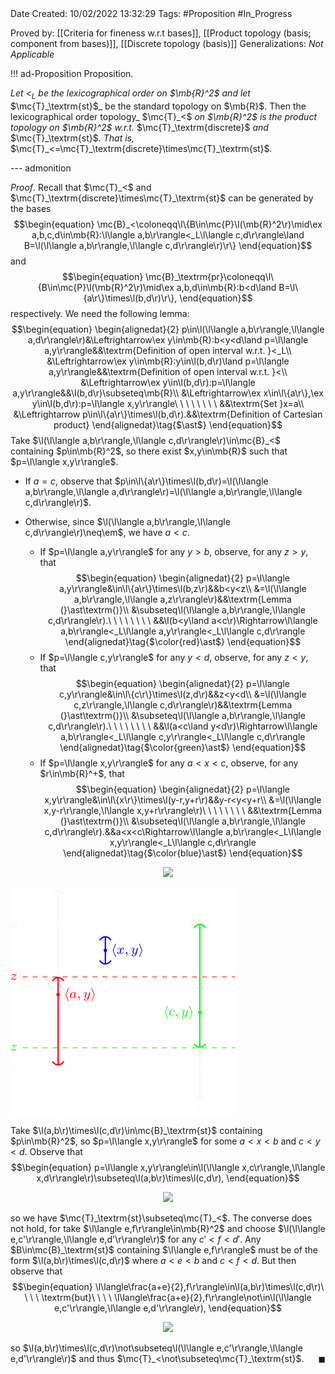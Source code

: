 <br />
<br />

Date Created: 10/02/2022 13:32:29
Tags: #Proposition #In_Progress

Proved by: [[Criteria for fineness w.r.t bases]], [[Product topology (basis; component from bases)]], [[Discrete topology (basis)]]
Generalizations: _Not Applicable_

!!! ad-Proposition Proposition.

_Let $<_L$ be the lexicographical order on $\mb{R}^2$ and let_ $\mc{T}_\textrm{st}$_ be the standard topology on $\mb{R}$. Then the lexicographical order topology_ $\mc{T}_<$ _on $\mb{R}^2$ is the product topology on $\mb{R}^2$ w.r.t._ $\mc{T}_\textrm{discrete}$ _and_ $\mc{T}_\textrm{st}$_. That is,_ $\mc{T}_<=\mc{T}_\textrm{discrete}\times\mc{T}_\textrm{st}$_._

--- admonition

_Proof_. Recall that $\mc{T}_<$ and $\mc{T}_\textrm{discrete}\times\mc{T}_\textrm{st}$ can be generated by the bases
$$\begin{equation}
    \mc{B}_<\coloneqq\l\{B\in\mc{P}\l(\mb{R}^2\r)\mid\ex a,b,c,d\in\mb{R}:\l\langle a,b\r\rangle<_L\l\langle c,d\r\rangle\land B=\l(\l\langle a,b\r\rangle,\l\langle c,d\r\rangle\r)\r\}
\end{equation}$$
and
$$\begin{equation}
    \mc{B}_\textrm{pr}\coloneqq\l\{B\in\mc{P}\l(\mb{R}^2\r)\mid\ex a,b,d\in\mb{R}:b<d\land B=\l\{a\r\}\times\l(b,d\r)\r\},
\end{equation}$$
respectively. We need the following lemma:
$$\begin{equation}
    \begin{alignedat}{2}
        p\in\l(\l\langle a,b\r\rangle,\l\langle a,d\r\rangle\r)&\Leftrightarrow\ex y\in\mb{R}:b<y<d\land p=\l\langle a,y\r\rangle&&\textrm{Definition of open interval w.r.t. }<_L\\
        &\Leftrightarrow\ex y\in\mb{R}:y\in\l(b,d\r)\land p=\l\langle a,y\r\rangle&&\textrm{Definition of open interval w.r.t. }<\\
        &\Leftrightarrow\ex y\in\l(b,d\r):p=\l\langle a,y\r\rangle&&\l(b,d\r)\subseteq\mb{R}\\
        &\Leftrightarrow\ex x\in\l\{a\r\},\ex y\in\l(b,d\r):p=\l\langle x,y\r\rangle\ \ \ \ \ \ \ \ &&\textrm{Set }x=a\\
        &\Leftrightarrow p\in\l\{a\r\}\times\l(b,d\r).&&\textrm{Definition of Cartesian product}
    \end{alignedat}\tag{$\ast$}
\end{equation}$$
Take $\l(\l\langle a,b\r\rangle,\l\langle c,d\r\rangle\r)\in\mc{B}_<$ containing $p\in\mb{R}^2$, so there exist $x,y\in\mb{R}$ such that $p=\l\langle x,y\r\rangle$. 
* If $a=c$, observe that $p\in\l\{a\r\}\times\l(b,d\r)=\l(\l\langle a,b\r\rangle,\l\langle a,d\r\rangle\r)=\l(\l\langle a,b\r\rangle,\l\langle c,d\r\rangle\r)$.

* Otherwise, since $\l(\l\langle a,b\r\rangle,\l\langle c,d\r\rangle\r)\neq\em$, we have $a<c$.
    * If $p=\l\langle a,y\r\rangle$ for any $y>b$, observe, for any $z>y$, that$$\begin{equation}
      \begin{alignedat}{2}
        p=\l\langle a,y\r\rangle&\in\l\{a\r\}\times\l(b,z\r)&&b<y<z\\
        &=\l(\l\langle a,b\r\rangle,\l\langle a,z\r\rangle\r)&&\textrm{Lemma (}\ast\textrm{)}\\
        &\subseteq\l(\l\langle a,b\r\rangle,\l\langle c,d\r\rangle\r).\ \ \ \ \ \ \ \ &&\l(b<y\land a<c\r)\Rightarrow\l\langle a,b\r\rangle<_L\l\langle a,y\r\rangle<_L\l\langle c,d\r\rangle
      \end{alignedat}\tag{$\color{red}\ast$}
      \end{equation}$$
    * If $p=\l\langle c,y\r\rangle$ for any $y<d$, observe, for any $z<y$, that$$\begin{equation}
      \begin{alignedat}{2}
        p=\l\langle c,y\r\rangle&\in\l\{c\r\}\times\l(z,d\r)&&z<y<d\\
        &=\l(\l\langle c,z\r\rangle,\l\langle c,d\r\rangle\r)&&\textrm{Lemma (}\ast\textrm{)}\\
        &\subseteq\l(\l\langle a,b\r\rangle,\l\langle c,d\r\rangle\r).\ \ \ \ \ \ \ \ &&\l(a<c\land y<d\r)\Rightarrow\l\langle a,b\r\rangle<_L\l\langle c,y\r\rangle<_L\l\langle c,d\r\rangle
      \end{alignedat}\tag{$\color{green}\ast$}
      \end{equation}$$
    * If $p=\l\langle x,y\r\rangle$ for any $a<x<c$, observe, for any $r\in\mb{R}^+$, that$$\begin{equation}
      \begin{alignedat}{2}
        p=\l\langle x,y\r\rangle&\in\l\{x\r\}\times\l(y-r,y+r\r)&&y-r<y<y+r\\
        &=\l(\l\langle x,y-r\r\rangle,\l\langle x,y+r\r\rangle\r)\ \ \ \ \ \ \ \ &&\textrm{Lemma (}\ast\textrm{)}\\
        &\subseteq\l(\l\langle a,b\r\rangle,\l\langle c,d\r\rangle\r).&&a<x<c\Rightarrow\l\langle a,b\r\rangle<_L\l\langle x,y\r\rangle<_L\l\langle c,d\r\rangle
      \end{alignedat}\tag{$\color{blue}\ast$}
      \end{equation}$$  

<center><img src="https://raw.githubusercontent.com/zhaoshenzhai/MathWiki/master/Images/10-02-2022_1540/image.svg"></center>

![image](../Images/10-02-2022_1540/image.svg)

Take $\l(a,b\r)\times\l(c,d\r)\in\mc{B}_\textrm{st}$ containing $p\in\mb{R}^2$, so $p=\l\langle x,y\r\rangle$ for some $a<x<b$ and $c<y<d$. Observe that
$$\begin{equation}
    p=\l\langle x,y\r\rangle\in\l(\l\langle x,c\r\rangle,\l\langle x,d\r\rangle\r)\subseteq\l(a,b\r)\times\l(c,d\r),
\end{equation}$$

<center><img src="https://raw.githubusercontent.com/zhaoshenzhai/MathWiki/master/Images/10-02-2022_1303/image.svg", width=12%></center>

so we have $\mc{T}_\textrm{st}\subseteq\mc{T}_<$. The converse does not hold, for take $\l\langle e,f\r\rangle\in\mb{R}^2$ and choose $\l(\l\langle e,c'\r\rangle,\l\langle e,d'\r\rangle\r)$ for any $c'<f<d'$. Any $B\in\mc{B}_\textrm{st}$ containing $\l\langle e,f\r\rangle$ must be of the form $\l(a,b\r)\times\l(c,d\r)$ where $a<e<b$ and $c<f<d$. But then observe that
$$\begin{equation}
    \l\langle\frac{a+e}{2},f\r\rangle\in\l(a,b\r)\times\l(c,d\r)\ \ \ \ \textrm{but}\ \ \ \ \l\langle\frac{a+e}{2},f\r\rangle\not\in\l(\l\langle e,c'\r\rangle,\l\langle e,d'\r\rangle\r),
\end{equation}$$

<center><img src="https://raw.githubusercontent.com/zhaoshenzhai/MathWiki/master/Images/10-02-2022_1318/image.svg", width=8%></center>

so $\l(a,b\r)\times\l(c,d\r)\not\subseteq\l(\l\langle e,c'\r\rangle,\l\langle e,d'\r\rangle\r)$ and thus $\mc{T}_<\not\subseteq\mc{T}_\textrm{st}$.<span style="float:right;">$\blacksquare$</span>
